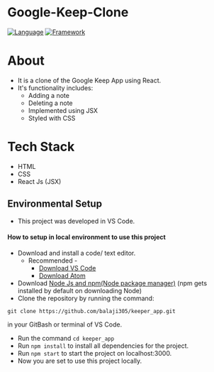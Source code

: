 # Google-Keep-Clone
[![Language](https://img.shields.io/badge/Language-Javascript-blue.svg?style=flat)](https://www.javascript.com/)
[![Framework](https://img.shields.io/badge/Framework-Reactjs-brightgreen.svg?style=flat)](https://reactjs.org/)
# About
- It is a clone of the Google Keep App using React.
- It's functionality includes:
  - Adding a note
  - Deleting a note 
  - Implemented using JSX
  - Styled with CSS
# Tech Stack
- HTML
- CSS
- React Js (JSX)
## Environmental Setup
- This project was developed in VS Code.
#### How to setup in local environment to use this project
- Download and install a code/ text editor.
  - Recommended -
    - [Download VS Code](https://code.visualstudio.com/download)
    - [Download Atom](https://atom.io/)
- Download [Node Js and npm(Node package manager)](https://nodejs.org/en/) (npm gets installed by default on downloading Node)
- Clone the repository by running the command:
```
git clone https://github.com/balaji305/keeper_app.git
```
in your GitBash or terminal of VS Code.
- Run the command `cd keeper_app`
- Run `npm install` to install all dependencies for the project.
- Run `npm start` to start the project on localhost:3000.
- Now you are set to use this project locally.


